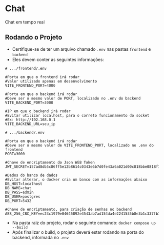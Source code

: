 # Chat
Chat em tempo real

## Rodando o Projeto
- Certifique-se de ter um arquivo chamado `.env` nas pastas `frontend` e `backend`
- Eles devem conter as seguintes informações:

```
# .../frontend/.env

#Porta em que o frontend irá rodar
#Valor utilizado apenas em desenvolvimento
VITE_FRONTEND_PORT=4000

#Porta em que o backend irá rodar
#Deve ser o mesmo valor de PORT, localizado no .env do backend
VITE_BACKEND_PORT=3000 

#IP em que o backend irá rodar
#Evitar utilizar localhost, para o correto funcionamento do socket
#Ex: http://192.168.0.1
VITE_BACKEND_URL=seu_ip

```
```
# .../backend/.env

#Porta em que o backend irá rodar
#Deve ser o mesmo valor de VITE_FRONTEND_PORT, localizado no .env do frontend
PORT=3000

#Chave de encriptamento do Json WEB Token
JWT_SECRET=157ad8db5c86ff5e12b8614c0343e6b7d0fe43a6a021d00c818bbe0818f1fb44

#Dados do banco de dados
#Evitar alterar, o docker cria um banco com as informações abaixo
DB_HOST=localhost
DB_NAME=chat
DB_PASS=admin
DB_USER=postgres
DB_PORT=5432

#Chave de encriptamento, para criação de senhas no backend
AES_256_CBC_KEY=ec23c1979e04645892e4543ab7ad154da4e2241535b8e3b1c337fb16cea40e04
```
- Na pasta raiz do projeto, rodar o seguinte comando: `docker compose up --build`
- Após finalizar o build, o projeto deverá estar rodando na porta do backend, informada no `.env`
